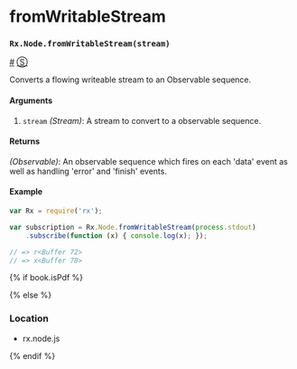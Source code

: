 # fromWritableStream

### <a id="rxnodefromwritablestreamstream"></a>`Rx.Node.fromWritableStream(stream)`
<a href="#rxnodefromwritablestreamstream">#</a> [&#x24C8;](https://github.com/Reactive-Extensions/RxJS/blob/master/rx.node.js#L132-L134 "View in source")

Converts a flowing writeable stream to an Observable sequence.

#### Arguments
1. `stream` *(Stream)*: A stream to convert to a observable sequence.

#### Returns
*(Observable)*: An observable sequence which fires on each 'data' event as well as handling 'error' and 'finish' events.

#### Example
```js
var Rx = require('rx');

var subscription = Rx.Node.fromWritableStream(process.stdout)
    .subscribe(function (x) { console.log(x); });

// => r<Buffer 72>
// => x<Buffer 78>
```

{% if book.isPdf %}



{% else %}

### Location

- rx.node.js

{% endif %}